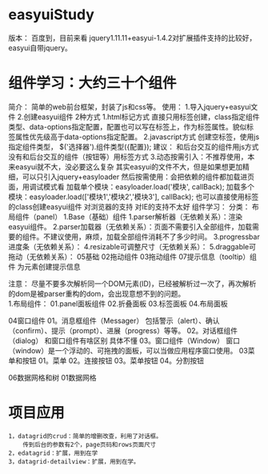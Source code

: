 # easyuiStudy
版本：
    百度到，目前来看 jquery1.11.11+easyui-1.4.2对扩展插件支持的比较好，easyui自带jquery。
# 组件学习：大约三十个组件
简介：
    简单的web前台框架，封装了js和css等。
使用：
    1.导入jquery+easyui文件
        <script type="text/javascript" src="../../jquery-easyui-1.4.2/jquery.min.js"></script>
        <script type="text/javascript" src="../../jquery-easyui-1.4.2/jquery.easyui.min.js"></script>
        <link rel="stylesheet" type="text/css" href="../../jquery-easyui-1.4.2/themes/default/easyui.css">
        <link rel="stylesheet" type="text/css" href="../../jquery-easyui-1.4.2/themes/icon.css">
    2.创建easyui组件
        2种方式
            1.html标记方式
                直接只用标签创建，class指定组件类型、data-options指定配置，配置也可以写在标签上，作为标签属性。貌似标签属性优先级高于data-options指定配置。
            2.javascript方式
                创建空标签，使用js指定组件类型， 
                $('选择器').组件类型({配置});
        建议：
            和后台交互的组件用js方式
            没有和后台交互的组件（按钮等）用标签方式
    3.动态按需引入：不推荐使用，本来easyui就不大，没必要这么复杂
        其实easyui的文件不大，但是如果想更加精细，可以只引入jquery+easyloader
            <script type="text/javascript" src="../../jquery-easyui-1.4.2/jquery.min.js"></script>
            <script type="text/javascript" src="../../jquery-easyui-1.4.2/easyloader.js"></script>
        然后按需使用：会把依赖的组件都加载进页面，用调试模式看 
             加载单个模块：easyloader.load('模块', callBack);
             加载多个模块：easyloader.load(['模块1','模块2','模块3'], callBack);
             也可以直接使用标签的class创建easyui组件
对浏览器的支持
    对IE的支持不太好
组件学习：
    分类：
        布局组件（panel）
    1.Base（基础）组件
        1.parser解析器（无依赖关系）：渲染easyui组件。
        2.parser加载器（无依赖关系）：页面不需要引入全部组件，加载需要的组件。不建议使用，麻烦，加载全部组件消耗不了多少时间。
        3.progressbar进度条（无依赖关系）：
        4.resizable可调整尺寸（无依赖关系）：
        5.draggable可拖动（无依赖关系）：
05基础
    02拖动组件
    03拖动组件
    07提示信息（tooltip）组件
        为元素创建提示信息
    
        
   
注意：
    尽量不要多次解析同一个DOM元素(ID)，已经被解析过一次了，再次解析的dom是被parser重构的dom，会出现意想不到的问题。 	    
    1.布局组件：
        01.panel面板组件
        02.折叠面板 
        03.标签面板 
        04.布局面板
    
04窗口组件
    01。消息框组件（Messager） 
        包括警示（alert）、确认（confirm）、提示（prompt）、进展（progress）等等。
    02。对话框组件（dialog）
        和窗口组件有啥区别 具体不懂
    03。窗口组件（Window） 
        窗口（window）是一个浮动的、可拖拽的面板，可以当做应用程序窗口使用。
03菜单和按钮
    01。菜单
    02。连接按钮
    03。菜单按钮
    04。分割按钮

06数据网格和树
    01数据网格


# 项目应用
    
    1，datagrid的crud：简单的增删改查，利用了对话框。
        传到后台的参数有2个，page页码和rows页面尺寸
    2，edatagrid：扩展，用到在学
    3，datagrid-detailview：扩展，用到在学。
    
